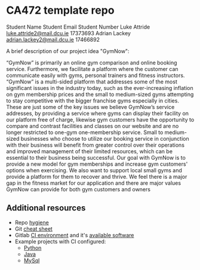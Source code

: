# CA472 template repo


Student Name
Student Email
Student Number
Luke Attride
luke.attride2@mail.dcu.ie
17373693
Adrian Lackey
adrian.lackey2@mail.dcu.ie
17466892



A brief description of our project idea "GymNow":

“GymNow” is primarily an online gym comparison and online booking service. Furthermore, we facilitate a platform where the customer can communicate easily with gyms, personal trainers and fitness instructors. “GymNow” is a multi-sided platform that addresses some of the most significant issues in the industry today, such as the ever-increasing inflation on gym membership prices and the small to medium-sized gyms attempting to stay competitive with the bigger franchise gyms especially in cities. These are just some of the key issues we believe GymNow’s service addresses, by providing a service where gyms can display their facility on our platform free of charge, likewise gym customers have the opportunity to compare and contrast facilities and classes on our website and are no longer restricted to one-gym one-membership service. Small to medium-sized businesses who choose to utilize our booking service in conjunction with their business will benefit from greater control over their operations and improved management of their limited resources, which can be essential to their business being successful. Our goal with GymNow is to provide a new model for gym memberships and increase gym customers' options when exercising. We also want to support local small gyms and provide a platform for them to recover and thrive. We feel there is a major gap in the fitness market for our application and there are major values GymNow can provide for both gym customers and owners






## Additional resources

- Repo [hygiene](https://gitlab.computing.dcu.ie/sblott/local-gitlab-documentation/blob/master/repo-hygiene.md)
- Git [cheat sheet](https://gitlab.computing.dcu.ie/sblott/local-gitlab-documentation/blob/master/cheat-sheet.md)
- Gitlab [CI environment](https://gitlab.computing.dcu.ie/sblott/docker-ci-environment) and it's [available software](https://gitlab.computing.dcu.ie/sblott/docker-ci-environment/blob/master/Dockerfile)
- Example projects with CI configured:
   * [Python](https://gitlab.computing.dcu.ie/sblott/test-project-python)
   * [Java](https://gitlab.computing.dcu.ie/sblott/test-project-java)
   * [MySql](https://gitlab.computing.dcu.ie/sblott/test-project-mysql)
